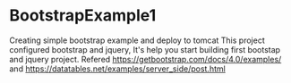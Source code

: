 # BootstrapExample1
Creating simple bootstrap example and deploy to tomcat
This project configured bootstrap and jquery, It's help you start building first bootstap and jquery project.
Refered https://getbootstrap.com/docs/4.0/examples/ and https://datatables.net/examples/server_side/post.html
